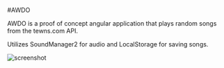 #AWDO

AWDO is a proof of concept angular application that plays random songs from the tewns.com API.

Utilizes SoundManager2 for audio and LocalStorage for saving songs.

![screenshot](http://i.imgur.com/qQ6BAs9.png)

